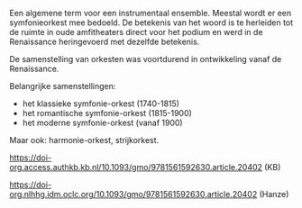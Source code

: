 Een algemene term voor een instrumentaal ensemble.
Meestal wordt er een symfonieorkest mee bedoeld.
De betekenis van het woord is te herleiden tot de ruimte in oude amfitheaters direct voor het podium en werd in de Renaissance heringevoerd met dezelfde betekenis.

De samenstelling van orkesten was voortdurend in ontwikkeling vanaf de Renaissance.

Belangrijke samenstellingen:
- het klassieke symfonie-orkest (1740-1815)
- het romantische symfonie-orkest (1815-1900)
- het moderne symfonie-orkest (vanaf 1900)

Maar ook: harmonie-orkest, strijkorkest.

https://doi-org.access.authkb.kb.nl/10.1093/gmo/9781561592630.article.20402 (KB)

https://doi-org.nlhhg.idm.oclc.org/10.1093/gmo/9781561592630.article.20402 (Hanze)


